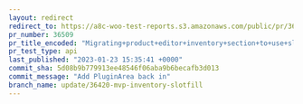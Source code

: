 ```yaml
---
layout: redirect
redirect_to: https://a8c-woo-test-reports.s3.amazonaws.com/public/pr/36509/api/index.html
pr_number: 36509
pr_title_encoded: "Migrating+product+editor+inventory+section+to+use+slot+fills"
pr_test_type: api
last_published: "2023-01-23 15:35:41 +0000"
commit_sha: 5d08b9b779913ee48546f06aba9b6becafb3d013
commit_message: "Add PluginArea back in"
branch_name: update/36420-mvp-inventory-slotfill
---
```

